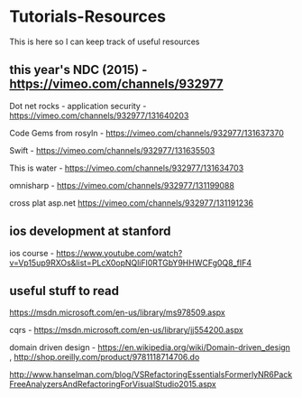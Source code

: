 # Tutorials-Resources

This is here so I can keep track of useful resources

## this year's NDC (2015) - https://vimeo.com/channels/932977

Dot net rocks - application security - https://vimeo.com/channels/932977/131640203

Code Gems from rosyln - https://vimeo.com/channels/932977/131637370

Swift - https://vimeo.com/channels/932977/131635503

This is water - https://vimeo.com/channels/932977/131634703

omnisharp - https://vimeo.com/channels/932977/131199088

cross plat asp.net https://vimeo.com/channels/932977/131191236

## ios development at stanford


ios course - https://www.youtube.com/watch?v=Vp15up9RXOs&list=PLcX0opNQliFl0RTGbY9HHWCFg0Q8_fIF4


## useful stuff to read

https://msdn.microsoft.com/en-us/library/ms978509.aspx

cqrs - https://msdn.microsoft.com/en-us/library/jj554200.aspx

domain driven design - https://en.wikipedia.org/wiki/Domain-driven_design ,  http://shop.oreilly.com/product/9781118714706.do


http://www.hanselman.com/blog/VSRefactoringEssentialsFormerlyNR6PackFreeAnalyzersAndRefactoringForVisualStudio2015.aspx

